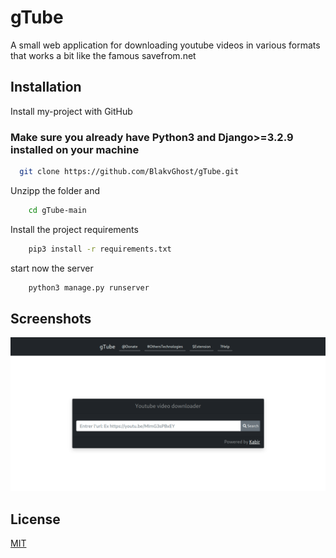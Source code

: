 
# gTube

A small web application for downloading youtube videos in various formats that works a bit like the famous savefrom.net


## Installation

Install my-project with GitHub

### Make sure you already have Python3 and Django>=3.2.9 installed on your machine

```bash
  git clone https://github.com/BlakvGhost/gTube.git

```
Unzipp the folder and
```bash
    cd gTube-main
```
Install the project requirements
```bash
    pip3 install -r requirements.txt
```
start now the server

```bash
    python3 manage.py runserver
```
    
## Screenshots

![App Screenshot](screenshot.png)


## License

[MIT](https://choosealicense.com/licenses/mit/)
